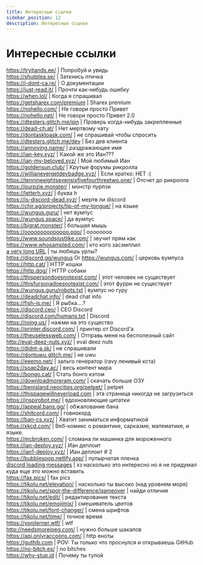```yaml
---
title: Интересные ссылки
sidebar_position: 12
description: Интересные ссылки
---
```


# Интересные ссылки

https://tryitands.ee/ | Попробуй и увидь   <br/>
https://shutplea.se/ | Заткнись птичка   <br/>
https://i-dont-ca.re/ | О документации   <br/>
https://just-read.it/ | Прочти как-нибудь ошибку   <br/>
https://when.lol/ | Когда я спрашивал   <br/>
https://getsharex.com/premium | Sharex premium   <br/>
https://nohello.com/ | Не говори просто Привет   <br/>
https://nohello.net/ | Не говори просто Привет 2.0 <br/>
https://dtesters.glitch.me/pin | Проверь когда-нибудь закрепленные   <br/>
https://dead-ch.at/ | Нет мертвому чату   <br/>
https://dontasktoask.com/ | не спрашивай чтобы спросить   <br/>
https://dtesters.glitch.me/dev | Без дев клиента   <br/> 
https://annoying.name/ | раздражающее имя   <br/>
https://ian-key.xyz/ | Какой же это Иан???   <br/>
https://ian-my-beloved.xyz/ | Мой любимый Иан   <br/>
https://goldensun.club/ | Крутые форумы рикролла   <br/>
https://willianevergetdevbadge.xyz/ | Если кратко: НЕТ :(   <br/>
https://tennineeightsevensixfivefourthreetwo.one/ | Отсчет до рикролла   <br/>
https://purpzie.monster/ | монстр пурпзи   <br/>
https://letterh.xyz/ | буква h   <br/>
https://is-discord-dead.xyz/ | мертв ли discord   <br/>
https://chir.ag/projects/tip-of-my-tongue/ | на языке   <br/>
https://wungus.guru/ | нет вумпус   <br/>
https://wungus.space/ | да вумпус   <br/>
https://bigrat.monster/ | большая мышь   <br/>
https://oooooooooooooo.ooo/ | oooooooo   <br/>
https://www.soundsjustlike.com/ | звучит прям как   <br/>
https://www.whosampled.com/ | кто кого засэмплил   <br/> 
[a very long URL](https://cdn.discordapp.com/attachments/238376364967723008/522109766848217088/unknown.png?comment=According_to_all_known_laws_of_aviation_there_is_no_way_a_bee_should_be_able_to_fly_Its_wings_are_too_small_to_get_its_fat_little_body_off_the_ground_The_bee_of_course_flies_anyway_because_bees_dont_care_what_humans_think_is_impossible_Yellow_black_Yellow_black_Yellow_black_Yellow_black_Ooh_black_and_yellow_Lets_shake_it_up_a_little_Barry_Breakfast_is_ready_Ooming_Hang_on_a_second_Hello__Barry__Adam__Oan_you_believe_this_is_happening__I_cant_Ill_pick_you_up_Looking_sharp_Use_the_stairs_Your_father_paid_good_money_for_those_Sorry_Im_excited_Heres_the_graduate_Were_very_proud_of_you_son_A_perfect_report_card_all_Bs_Very_proud_Ma_I_got_a_thing_going_here__You_got_lint_on_your_fuzz__Ow_Thats_me__Wave_to_us_Well_be_in_row_118000__Bye_Barry_I_told_you_stop_flying_in_the_house__Hey_Adam__Hey_Barry__Is_that_fuzz_gel__A_little_Special_day_graduation_Never_thought_Id_make_it_Three_days_grade_school_three_days_high_school_Those_were_awkward_Three_days_college_Im_glad_I_took_a_day_and_hitchhiked_around_the_hive_You_did_come_back_different__Hi_Barry__Artie_growing_a_mustache_Looks_good__Hear_about_Frankie__Yeah__You_going_to_the_funeral__No_Im_not_going_Everybody_knows_sting_someone_you_die_Dont_waste_it_on_a_squirrel_Such_a_hothead_I_guess_he_could_have_just_gotten_out_of_the_way_I_love_this_incorporating_an_amusement_park_into_our_day_Thats_why_we_dont_need_vacations_Boy_quite_a_bit_of_pomp_under_the_circumstances__Well_Adam_today_we_are_men__We_are__Beemen__Amen_Hallelujah_Students_faculty_distinguished_bees_please_welcome_Dean_Buzzwell_Welcome_New_Hive_Oity_graduating_class_of_9:15_That_concludes_our_ceremonies_And_begins_your_career_at_Honex) | ты любишь урлы?   <br/>
https://discord.gg/wungus Or https://wungus.com/ | церковь вумпуса   <br/>
https://http.cat/ | HTTP кошки   <br/>
https://http.dog/ |  HTTP собаки <br/>
https://thispersondoesnotexist.com/ | этот человек не существует   <br/>
https://thisfursonadoesnotexist.com/ | этот фурри не существует  <br/>
https://wungus.guru/robots.txt | вумпус но гуру   <br/>
https://deadchat.info/ | dead chat info  <br/>
https://fish-is.me/ | Я рыбка....?  <br/> 
https://discord.ceo/ | CEO Discord  <br/>
https://discord.com/humans.txt | Discord  <br/>
https://roing.us/ | нажми на это существо  <br/>
https://printer.discord.com/ | принтер от Discord'а  <br/>
https://theuselessweb.com/ | Отправь меня на бесполезный сайт  <br/>
http://eval-deez-nuts.xyz/ | eval deez nuts  <br/>
https://didnt-a.sk/ | не спрашивали  <br/>
https://dontuwu.glitch.me/ | не uwu  <br/>
https://eeemo.net/ | зальго генератор (ravy ленивый кста)   <br/>
https://soap2day.ac/ | весь контент мира  <br/>
https://bongo.cat/ | Стать бонго кэтом  <br/>
https://downloadmoreram.com/ | скачать больше ОЗУ  <br/>
https://benisland.neocities.org/petpet/ | petpet  <br/>
https://thispagewillneverload.com | эта страница никогда не загрузиться  <br/>
https://inspirobot.me/ | вдохновляющие цитатки <br/>
https://appeal.bans.gg/ | обжалование бана <br/>
https://shitcord.com/ | говнокорд <br/>
https://ban-cs.xyz/ | Хватит заниматься информатикой  <br/>
https://xkcd.com/ | Веб-комикс о романтике, сарказме, математике, и языке.  <br/>
https://mcbroken.com/ | сломана ли машинка для мороженного  <br/>
https://ian-deploy.xyz/ | Иан деплоит  <br/>
https://ian1-deploy.xyz/ | Иан деплоит # 2  <br/>
https://bubblespop.netlify.app/ | пупырчатая пленка  <br/>
[discord loading messages](https://gist.github.com/advaith1/540543d6a2b7fd66abdb0eb02c002f88) | хз насколько это интересно но я не придумал куда еще это можно вставить  <br/>
https://fax.pics/ | fax pics  <br/>
https://tikolu.net/elevation/ | насколько ты высоко (над уровнем моря)  <br/>
https://tikolu.net/spot-the-difference/gameover | найди отличия <br/>
https://tikolu.net/edit/ | редактирование текста  <br/>
https://tikolu.net/emojimix/ | смешиватель цветов  <br/>
https://tikolu.net/font-changer/ | смена шрифтов  <br/>
https://tikolu.net/time/ | точное время  <br/>
https://yonilerner.wtf/ | wtf  <br/>
http://needsmorejpeg.com/ |  нужно больше шакалов  <br/>
https://api.onlyraccoons.com/ | http еноты  <br/>
https://guthib.com | POV: Ты только что проснулся и открываешь GitHub  <br/>
https://no-bitch.es/ | no bitches  <br/>
https://why-stup.id | Почему ты тупой
